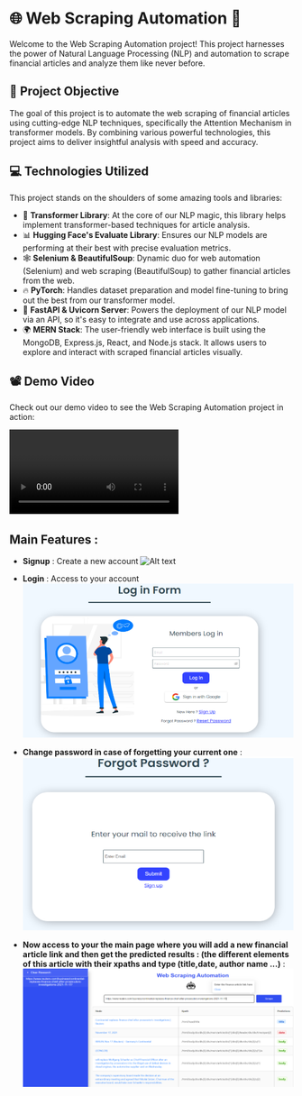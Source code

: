 # 🌐 Web Scraping Automation 🚀

Welcome to the Web Scraping Automation project! This project harnesses the power of Natural Language Processing (NLP) and automation to scrape financial articles and analyze them like never before.

## 🎯 Project Objective

The goal of this project is to automate the web scraping of financial articles using cutting-edge NLP techniques, specifically the Attention Mechanism in transformer models. By combining various powerful technologies, this project aims to deliver insightful analysis with speed and accuracy.

## 💻 Technologies Utilized

This project stands on the shoulders of some amazing tools and libraries:

- 🤖 **Transformer Library**: At the core of our NLP magic, this library helps implement transformer-based techniques for article analysis.
- 📊 **Hugging Face's Evaluate Library**: Ensures our NLP models are performing at their best with precise evaluation metrics.
- 🕸️ **Selenium & BeautifulSoup**: Dynamic duo for web automation (Selenium) and web scraping (BeautifulSoup) to gather financial articles from the web.
- 🔥 **PyTorch**: Handles dataset preparation and model fine-tuning to bring out the best from our transformer model.
- 🚀 **FastAPI & Uvicorn Server**: Powers the deployment of our NLP model via an API, so it's easy to integrate and use across applications.
- 🌍 **MERN Stack**: The user-friendly web interface is built using the MongoDB, Express.js, React, and Node.js stack. It allows users to explore and interact with scraped financial articles visually.


## 📽️ Demo Video

Check out our demo video to see the Web Scraping Automation project in action:

![Watch the video](demo.mp4)

## Main Features :
- **Signup** : Create a new account
![Alt text](signup.png)

- **Login** : Access to your account
![Alt text](login.png)
- **Change password in case of forgetting your current one** :
![Alt text](forgetPWD.png)
 - **Now access to your the main page where you will add a new financial article link and then get the predicted results : (the different elements of this article with their xpaths and type (title,date, author name ...)** :
![Alt text](main.png)
